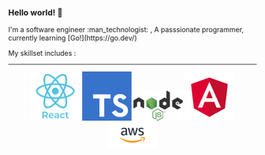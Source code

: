 ### Hello world! 👋

<p> I'm a software engineer :man_technologist: , A passsionate programmer, currently learning [Go!](https://go.dev/)


<p> My skillset includes :</p>

  ---  
  
<p align="center" > <a target="_blank" href="https://reactjs.org/"><img width="100px" alt="Reactjs" src="https://raw.githubusercontent.com/yashwanthkumarsuruneni/yashwanthkumarsuruneni/master/skills/react.png"></a>   
<a target="_blank" href="https://www.typescriptlang.org/"><img  width="100px" alt="TypeScript" src="https://raw.githubusercontent.com/yashwanthkumarsuruneni/yashwanthkumarsuruneni/master/skills/typescript.png"></a> 
<a target="_blank" href="https://nodejs.org/en/about/"><img width="100px" alt="Nodejs" src="https://raw.githubusercontent.com/yashwanthkumarsuruneni/yashwanthkumarsuruneni/master/skills/nodejs.png"></a> 
<a target="_blank" href="https://angular.io/"><img width="100px" alt="Angular" src="https://raw.githubusercontent.com/yashwanthkumarsuruneni/yashwanthkumarsuruneni/master/skills/angular.png"></a> 
<a target="_blank" href="https://aws.amazon.com/"><img width="100px" alt="AWS" src="https://raw.githubusercontent.com/yashwanthkumarsuruneni/yashwanthkumarsuruneni/master/skills/aws_logo.png"></a> </p>

